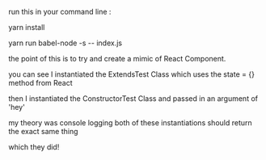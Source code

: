 run this in your command line :

yarn install

yarn run babel-node -s -- index.js

the point of this is to try and create a mimic of React Component.

you can see I instantiated the ExtendsTest Class which uses the state = {} method from React

then I instantiated the ConstructorTest Class and passed in an argument of 'hey'

my theory was console logging both of these instantiations should return the exact same thing

which they did!
